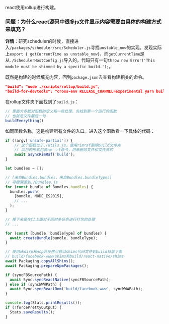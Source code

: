 react使用rollup进行构建。

### 问题：为什么react源码中很多js文件显示内容需要由具体的构建方式来填充？

**详情**：研究scheduler的时候，直接进入`/packages/scheduler/src/Scheduler.js`寻找`unstable_now`的实现。发现实际上`export { getCurrentTime as unstable_now}`，而`getCurrentTime`是从`./SchedulerHostConfig.js`导入的，代码只有一句`throw new Error('This module must be shimmed by a specific build.');`。

既然是构建的时候填充内容，回到`package.json`去查看构建相关的命令。

```json
"build": "node ./scripts/rollup/build.js",
"build-for-devtools": "cross-env RELEASE_CHANNEL=experimental yarn build react/index,react-dom,react-is,react-debug-tools,scheduler,react-test-renderer,react-refresh --type=NODE",

```

在rollup文件夹下面找到了`build.js`：

```js
// 里面大多数对函数的定义和一些处理，先找到第一个运行的函数
// 也就是文件最后一句
buildEverything()
```

如同函数名称，这是构建所有文件的入口。进入这个函数看一下具体的代码：

```js
if (!argv['unsafe-partial']) {
    // 这个函数位于./utils.js，使用rimraf删除build文件夹
    // 以包的形式包装rm -rf命令，用来删除文件和文件夹的
    await asyncRimRaf('build');
}

let bundles = [];

// [来自Bundles.bundles，来自Bundles.bundleTypes]
// 寻根溯源到./Bundles.js
for (const bundle of Bundles.bundles) {
  bundles.push(
    [bundle, NODE_ES2015],
    // ...
  );
}

// 接下来是在CI上面对于同时多任务进行打包的处理
// ...

for (const [bundle, bundleType] of bundles) {
  await createBundle(bundle, bundleType);
}

// 使用mkdirp和ncp异步拷贝移动shims代码文件到build目录下面
// build/facebook-www/shims和build/react-native/shims
await Packaging.copyAllShims();
await Packaging.prepareNpmPackages();

if (syncFBSourcePath) {
  await Sync.syncReactNative(syncFBSourcePath);
} else if (syncWWWPath) {
  await Sync.syncReactDom('build/facebook-www', syncWWWPath);
}

console.log(Stats.printResults());
if (!forcePrettyOutput) {
  Stats.saveResults();
}

```

